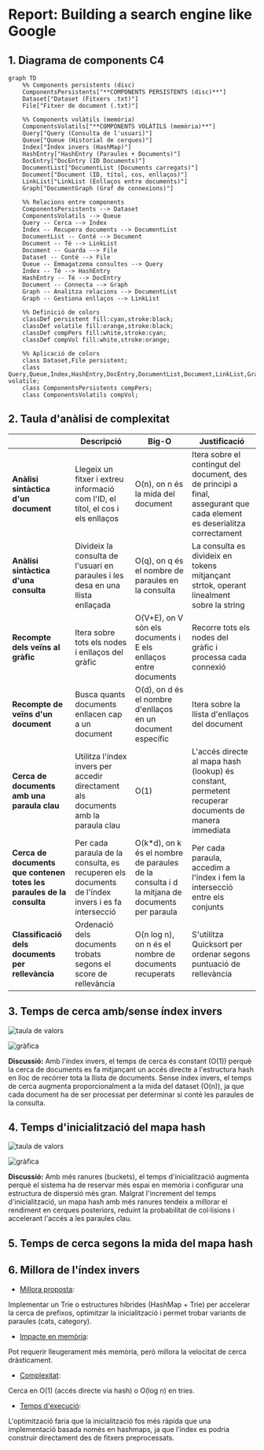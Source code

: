 # Report: Building a search engine like Google

## 1. Diagrama de components C4

```mermaid
graph TD
    %% Components persistents (disc)
    ComponentsPersistents["**COMPONENTS PERSISTENTS (disc)**"]
    Dataset["Dataset (Fitxers .txt)"]
    File["Fitxer de document (.txt)"]
    
    %% Components volàtils (memòria)
    ComponentsVolatils["**COMPONENTS VOLÀTILS (memòria)**"]
    Query["Query (Consulta de l'usuari)"]
    Queue["Queue (Historial de cerques)"]
    Index["Índex invers (HashMap)"]
    HashEntry["HashEntry (Paraules + Documents)"]
    DocEntry["DocEntry (ID Documents)"]
    DocumentList["DocumentList (Documents carregats)"]
    Document["Document (ID, títol, cos, enllaços)"]
    LinkList["LinkList (Enllaços entre documents)"]
    Graph["DocumentGraph (Graf de connexions)"]
    
    %% Relacions entre components
    ComponentsPersistents --> Dataset
    ComponentsVolatils --> Queue
    Query -- Cerca --> Index
    Index -- Recupera documents --> DocumentList
    DocumentList -- Conté --> Document
    Document -- Té --> LinkList
    Document -- Guarda --> File
    Dataset -- Conté --> File
    Queue -- Emmagatzema consultes --> Query
    Index -- Té --> HashEntry
    HashEntry -- Té --> DocEntry
    Document -- Connecta --> Graph
    Graph -- Analitza relacions --> DocumentList
    Graph -- Gestiona enllaços --> LinkList
    
    %% Definició de colors
    classDef persistent fill:cyan,stroke:black;
    classDef volatile fill:orange,stroke:black;
    classDef compPers fill:white,stroke:cyan;
    classDef compVol fill:white,stroke:orange;
    
    %% Aplicació de colors
    class Dataset,File persistent;
    class Query,Queue,Index,HashEntry,DocEntry,DocumentList,Document,LinkList,Graph volatile;
    class ComponentsPersistents compPers;
    class ComponentsVolatils compVol;
```

## 2. Taula d'anàlisi de complexitat

|  | Descripció | Big-O | Justificació |
|--|------------|-------|--------------|
| **Anàlisi sintàctica d'un document** | Llegeix un fitxer i extreu informació com l'ID, el títol, el cos i els enllaços | O(n), on n és la mida del document | Itera sobre el contingut del document, des de principi a final, assegurant que cada element es deserialitza correctament |
| **Anàlisi sintàctica d'una consulta** | Divideix la consulta de l'usuari en paraules i les desa en una llista enllaçada | O(q), on q és el nombre de paraules en la consulta | La consulta es divideix en tokens mitjançant strtok, operant linealment sobre la string |
| **Recompte dels veïns al gràfic** | Itera sobre tots els nodes i enllaços del gràfic | O(V+E), on V són els documents i E els enllaços entre documents | Recorre tots els nodes del gràfic i processa cada connexió |
| **Recompte de veïns d'un document** | Busca quants documents enllacen cap a un document | O(d), on d és el nombre d'enllaços en un document específic | Itera sobre la llista d'enllaços del document |
| **Cerca de documents amb una paraula clau** | Utilitza l'índex invers per accedir directament als documents amb la paraula clau | O(1) | L'accés directe al mapa hash (lookup) és constant, permetent recuperar documents de manera immediata |
| **Cerca de documents que contenen totes les paraules de la consulta** | Per cada paraula de la consulta, es recuperen els documents de l'índex invers i es fa intersecció | O(k*d), on k és el nombre de paraules de la consulta i d la mitjana de documents per paraula | Per cada paraula, accedim a l'índex i fem la intersecció entre els conjunts |
| **Classificació dels documents per rellevància** | Ordenació dels documents trobats segons el score de rellevància | O(n log n), on n és el nombre de documents recuperats | S'utilitza Quicksort per ordenar segons puntuació de rellevància |

## 3. Temps de cerca amb/sense índex invers

![taula de valors](image.png)

![gràfica](image-1.png)

**Discussió:** Amb l'índex invers, el temps de cerca és constant (O(1)) perquè la cerca de documents es fa mitjançant un accés directe a l'estructura hash en lloc de recórrer tota la llista de documents. Sense índex invers, el temps de cerca augmenta proporcionalment a la mida del dataset (O(n)), ja que cada document ha de ser processat per determinar si conté les paraules de la consulta.

## 4. Temps d'inicialització del mapa hash

![taula de valors](image-2.png)

![gràfica](image-3.png)

**Discussió:** Amb més ranures (buckets), el temps d'inicialització augmenta perquè el sistema ha de reservar més espai en memòria i configurar una estructura de dispersió més gran. Malgrat l'increment del temps d'inicialització, un mapa hash amb més ranures tendeix a millorar el rendiment en cerques posteriors, reduint la probabilitat de col·lisions i accelerant l'accés a les paraules clau.

## 5. Temps de cerca segons la mida del mapa hash



## 6. Millora de l'índex invers

+ <ins> Millora proposta</ins>:

Implementar un Trie o estructures híbrides (HashMap + Trie) per accelerar la cerca de prefixos, optimitzar la inicialització i permet trobar variants de paraules (cats, category).

+ <ins> Impacte en memòria</ins>:

Pot requerir lleugerament més memòria, però millora la velocitat de cerca dràsticament.

+ <ins> Complexitat</ins>:

Cerca en O(1) (accés directe via hash) o O(log n) en tries.

+ <ins> Temps d'execució</ins>:

L'optimització faria que la inicialització fos més ràpida que una implementació basada només en hashmaps, ja que l’índex es podria construir directament des de fitxers preprocessats.